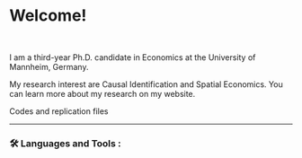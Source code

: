 <div class="markdown-heading" dir="auto">
    <h1 class="heading-element" tabindex="-1" dir="auto">Welcome!</h1><a class="anchor" target="_blank" rel="noopener noreferrer" href="https://github.com/yann-mueller/yann-mueller#welcome" id="user-content-welcome" aria-label="Permalink: Welcome!"><svg class="octicon octicon-link" viewbox="0 0 16 16" version="1.1" width="16" height="16" aria-hidden="true"></svg></a>
</div>
<p dir="auto">I am a third-year Ph.D. candidate in Economics at the University of Mannheim, Germany.</p>
<p dir="auto">My research interest are Causal Identification and Spatial Economics. You can learn more about my research on my website.</p>
<p dir="auto">Codes and replication files</p>

---

### :hammer_and_wrench: Languages and Tools :
